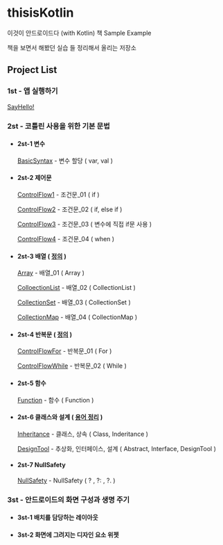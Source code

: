 # thisisKotlin
이것이 안드로이드다 (with Kotlin) 책 Sample Example

책을 보면서 해봤던 실습 들 정리해서 올리는 저장소

## Project List

### 1st - 앱 실행하기

[SayHello!](https://github.com/hkdong0694/thisisKotlin/tree/master/1st_01_SayHello)

### 2st - 코틀린 사용을 위한 기본 문법

* #### 2st-1 변수

    [BasicSyntax](https://github.com/hkdong0694/thisisKotlin/tree/master/2st_01_BasicSyntax) - 변수 할당 ( var, val )

* #### 2st-2 제어문

    [ControlFlow1](https://github.com/hkdong0694/thisisKotlin/tree/master/2st_02_ControlFlow1) - 조건문_01 ( if )

    [ControlFlow2](https://github.com/hkdong0694/thisisKotlin/tree/master/2st_03_ControlFlow2) - 조건문_02 ( if, else if )

    [ControlFlow3](https://github.com/hkdong0694/thisisKotlin/tree/master/2st_04_ControlFlow3) - 조건문_03 ( 변수에 직접 if문 사용 )

    [ControlFlow4](https://github.com/hkdong0694/thisisKotlin/tree/master/2st_05_ControlFlow4) - 조건문_04 ( when )
    
* #### 2st-3 배열 ( [정의](https://github.com/hkdong0694/thisisKotlin/tree/master/2st_06_Array) )
    
    [Array](https://github.com/hkdong0694/thisisKotlin/tree/master/2st_06_Array) - 배열_01 ( Array )
    
    [ColloectionList](https://github.com/hkdong0694/thisisKotlin/tree/master/2st_07_Collection) - 배열_02 ( CollectionList )
    
    [CollectionSet](https://github.com/hkdong0694/thisisKotlin/tree/master/2st_08_CollectionSet) - 배열_03 ( CollectionSet )

    [CollectionMap](https://github.com/hkdong0694/thisisKotlin/tree/master/2st_09_CollectionMap) - 배열_04 ( CollectionMap )

* #### 2st-4 반복문 ( [정의](https://github.com/hkdong0694/thisisKotlin/tree/master/2st_10_ControlFlowFor) )

    [ControlFlowFor](https://github.com/hkdong0694/thisisKotlin/tree/master/2st_10_ControlFlowFor) - 반복문_01 ( For )

    [ControlFlowWhile](https://github.com/hkdong0694/thisisKotlin/tree/master/2st_11_ControlFlowWhile) - 반복문_02 ( While )
    
* #### 2st-5 함수

    [Function](https://github.com/hkdong0694/thisisKotlin/tree/master/2st_12_Function) - 함수 ( Function )
    
* #### 2st-6 클래스와 설계 ( [용어 정리](https://github.com/hkdong0694/thisisKotlin/tree/master/2st_13_Inheritance) )

    [Inheritance](https://github.com/hkdong0694/thisisKotlin/tree/master/2st_13_Inheritance) - 클래스, 상속 ( Class, Inderitance )
    
    [DesignTool](https://github.com/hkdong0694/thisisKotlin/tree/master/2st_14_DesignTool) - 추상화, 인터페이스, 설계 ( Abstract, Interface, DesignTool )
    
* #### 2st-7 NullSafety

    [NullSafety](https://github.com/hkdong0694/thisisKotlin/tree/master/2st_15_NullSafety) - NullSafety ( ? , ?: , ?. )

### 3st - 안드로이드의 화면 구성과 생명 주기

* #### 3st-1 배치를 담당하는 레이아웃

* #### 3st-2 화면에 그려지는 디자인 요소 위젯


